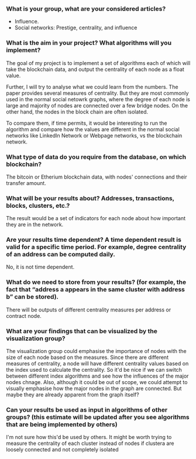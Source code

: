 ### What is your group, what are your considered articles?
- Influence.
- Social networks: Prestige, centrality, and influence

### What is the aim in your project? What algorithms will you implement?

The goal of my project is to implement a set of algorithms each of which will take the blockchain data, and output the centrality of each node as a float value.

Further, I will try to analyse what we could learn from the numbers. The paper provides several measures of centrality. But they are most commonly used in the normal social netowrk graphs, where the degree of each node is large and majority of nodes are connected over a few bridge nodes. On the other hand, the nodes in the block chain are often isolated.

To compare them, if time permits, it would be interesting to run the algorithm and compare how the values are different in the normal social networks like LinkedIn Network or Webpage networks, vs the blockchain network.

### What type of data do you require from the database, on which blockchain?

The bitcoin or Etherium blockchain data, with nodes' connections and their transfer amount.

### What will be your results about? Addresses, transactions, blocks, clusters, etc.?

The result would be a set of indicators for each node about how important they are in the network.

### Are your results time dependent? A time dependent result is valid for a specific time period. For example, degree centrality of an address can be computed daily.

No, it is not time dependent.

### What do we need to store from your results? (for example, the fact that “address a appears in the same cluster with address b” can be stored).

There will be outputs of different centrality measures per address or contract node.

### What are your findings that can be visualized by the visualization group?

The visualization group could emphasise the importance of nodes with the size of each node based on the measures. Since there are different measures of centrality, a node will have different centrality values based on the index used to calculate the centrality. So it'd be nice if we can switch between different index algorithms and see how the influences of the major nodes chnage.
Also, although it could be out of scope, we could attempt to visually emphasise how the major nodes in the graph are connected. But maybe they are already apparent from the graph itself?

### Can your results be used as input in algorithms of other groups? (this estimate will be updated after you see algorithms that are being implemented by others)

I'm not sure how this'd be used by others. It might be worth trying to measure the centrality of each cluster instead of nodes if clustera are loosely connected and not completely isolated
